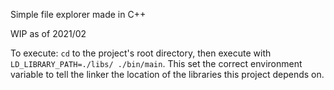Simple file explorer made in C++

WIP as of 2021/02

To execute: `cd` to the project's root directory, then execute with `LD_LIBRARY_PATH=./libs/ ./bin/main`. This set the correct environment variable to tell the linker the location of the libraries this project depends on.
